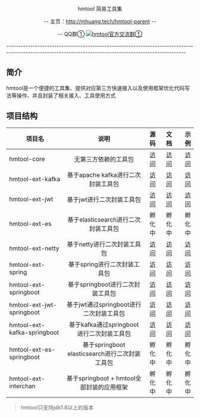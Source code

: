 <p align="center">
hmtool 简易工具集
</p>
<p align="center">
-- 主页：<a href="http://mhuang.tech/hmtool-parent">http://mhuang.tech/hmtool-parent</a>  --
</p>
<p align="center">
    -- QQ群①:<a target="_blank" href="//shang.qq.com/wpa/qunwpa?idkey=6703688b236038908f6c89b732758d00104b336a3a97bb511048d6fdc674ca01"><img border="0" src="//pub.idqqimg.com/wpa/images/group.png" alt="hmtool官方交流群①" title="hmtool官方交流群①"></a>
</p>
---------------------------------------------------------------------------------------------------------------------------------------------------------

## 简介
hmtool是一个便捷的工具集、提供对应第三方快速接入以及使用框架优化代码写法等操作、并且封装了相关接入、工具使用方式

## 项目结构
| 项目名 |  说明 | 源码 | 文档 | 示例 |
| - | :-: | :-: | :-: | -: | 
|hmtool-core|无第三方依赖的工具包|[访问](https://gitee.com/hmtool/parent/tree/master/hmtool-core)|[访问](http://mhuang.tech/hmtool-core)|[访问](https://gitee.com/hmtool/core-sample)|
|hmtool-ext-kafka|基于apache kafka进行二次封装工具包|[访问](https://gitee.com/hmtool/hmtool-ext-kafka)|[访问](http://mhuang.tech/hmtool-ext-kafka)|[访问](https://gitee.com/hmtool/hmtool-ext-kafka-sample)|
|hmtool-ext-jwt|基于jwt进行二次封装工具包|[访问](https://gitee.com/hmtool/hmtool-ext-jwt)|[访问](http://mhuang.tech/hmtool-ext-jwt)|[访问](https://gitee.com/hmtool/hmtool-ext-jwt-sample)|
|hmtool-ext-es|基于elasticsearch进行二次封装工具包|孵化中|孵化中|孵化中|
|hmtool-ext-netty|基于netty进行二次封装工具包|[访问](https://gitee.com/hmtool/hmtool-ext-netty)|[访问](http://mhuang.tech/hmtool-ext-netty)|[访问](https://gitee.com/hmtool/hmtool-ext-netty-sample)|
|hmtool-ext-spring|基于spring进行二次封装工具包|[访问](https://gitee.com/hmtool/hmtool-ext-spring)|[访问](http://mhuang.tech/hmtool-ext-spring)|[访问](https://gitee.com/hmtool/hmtool-ext-spring-sample)|
|hmtool-ext-springboot|基于springboot进行二次封装工具包|[访问](https://gitee.com/hmtool/hmtool-ext-springboot)|[访问](http://mhuang.tech/hmtool-ext-springboot)|[访问](https://gitee.com/hmtool/hmtool-ext-springboot-sample)|
|hmtool-ext-jwt-springboot|基于jwt通过springboot进行二次封装工具包|[访问](https://gitee.com/hmtool/hmtool-ext-jwt-springboot)|[访问](http://mhuang.tech/hmtool-ext-jwt-springboot)|[访问](https://gitee.com/hmtool/hmtool-ext-jwt-springboot-sample)|
|hmtool-ext-kafka-springboot|基于kafka通过springboot进行二次封装工具包|[访问](https://gitee.com/hmtool/hmtool-ext-kafka-springboot)|[访问](http://mhuang.tech/hmtool-ext-kafka-springboot)|[访问](https://gitee.com/hmtool/hmtool-ext-kafka-springboot-sample)|
|hmtool-ext-es-springboot|基于springboot elasticsearch进行二次封装工具包|孵化中|孵化中|孵化中|
|hmtool-ext-interchan|基于springboot + hmtool全部封装的应用框架|孵化中|孵化中|孵化中|
> hmtool只支持jdk1.8以上的版本